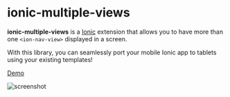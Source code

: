 ionic-multiple-views
====================


**ionic-multiple-views** is a [Ionic](http://ionicframework.com/) extension that allows you to have more than one `<ion-nav-view>` displayed in a screen. 

With this library, you can seamlessly port your mobile Ionic app to tablets using your existing templates!

[Demo](http://alongubkin.github.io/ionic-multiple-views/demo/index.html)

![screenshot](http://i.imgur.com/TbRdeSw.png)
